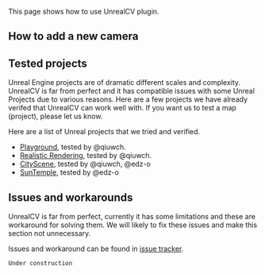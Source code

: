 This page shows how to use UnrealCV plugin.

## How to add a new camera

## Tested projects

Unreal Engine projects are of dramatic different scales and complexity. UnrealCV is far from perfect and it has compatible issues with some Unreal Projects due to various reasons. Here are a few projects we have already verifed that UnrealCV can work well with. If you want us to test a map (project), please let us know.

Here are a list of Unreal projects that we tried and verified.

- [Playground](), tested by @qiuwch.
- [Realistic Rendering](), tested by @qiuwch.
- [CityScene](), tested by @qiuwch, @edz-o
- [SunTemple](), tested by @edz-o


## Issues and workarounds

UnrealCV is far from perfect, currently it has some limitations and these are workaround for solving them. We will likely to fix these issues and make this section not unnecessary.

Issues and workaround can be found in [issue tracker]().

```Under construction```
